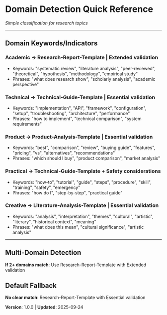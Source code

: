 # Domain Detection Quick Reference
*Simple classification for research topics*

---

## Domain Keywords/Indicators

### **Academic** → Research-Report-Template | Extended validation
- Keywords: "systematic review", "literature analysis", "peer-reviewed", "theoretical", "hypothesis", "methodology", "empirical study"
- Phrases: "what does research show", "scholarly analysis", "academic perspective"

### **Technical** → Technical-Guide-Template | Essential validation
- Keywords: "implementation", "API", "framework", "configuration", "setup", "troubleshooting", "architecture", "performance"
- Phrases: "how to implement", "technical comparison", "system requirements"

### **Product** → Product-Analysis-Template | Essential validation
- Keywords: "best", "comparison", "review", "buying guide", "features", "pricing", "vs", "alternatives", "recommendations"
- Phrases: "which should I buy", "product comparison", "market analysis"

### **Practical** → Technical-Guide-Template + Safety considerations
- Keywords: "how-to", "tutorial", "guide", "steps", "procedure", "skill", "training", "safety", "emergency"
- Phrases: "how do I", "step-by-step", "practical guide"

### **Creative** → Literature-Analysis-Template | Essential validation
- Keywords: "analysis", "interpretation", "themes", "cultural", "artistic", "literary", "historical context", "meaning"
- Phrases: "what does this mean", "cultural significance", "artistic analysis"

---

## Multi-Domain Detection
**If 2+ domains match**: Use Research-Report-Template with Extended validation

## Default Fallback
**No clear match**: Research-Report-Template with Essential validation

**Version**: 1.0.0 | **Updated**: 2025-09-24